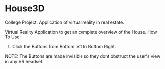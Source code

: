 # House3D
College Project. Application of virtual reality in real estate.

Virtual Reality Application to get an complete overview of the House. How To Use:
  1)  Click the Buttons from Bottom left to Bottom Right.
  
NOTE: The Buttons are made invisible so they dont obstruct the user's view in any VR headset.
